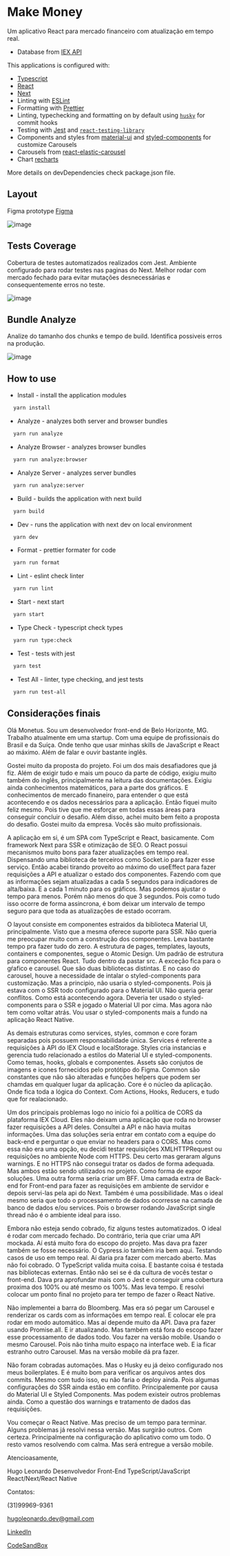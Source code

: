 # Make Money

Um aplicativo React para mercado financeiro com atualização em tempo real.

- Database from [IEX API](https://cloud.iexapis.com/)

This applications is configured with:

- [Typescript](https://www.typescriptlang.org/)
- [React](https://reactjs.org/)
- [Next](https://nextjs.org/)
- Linting with [ESLint](https://eslint.org/)
- Formatting with [Prettier](https://prettier.io/)
- Linting, typechecking and formatting on by default using [`husky`](https://github.com/typicode/husky) for commit hooks
- Testing with [Jest](https://jestjs.io/) and [`react-testing-library`](https://testing-library.com/docs/react-testing-library/intro)
- Components and styles from [material-ui](https://material-ui.com/) and [styled-components](https://styled-components.com/) for customize Carousels
- Carousels from [react-elastic-carousel](https://sag1v.github.io/react-elastic-carousel/)
- Chart [recharts](https://recharts.org/en-US/)

More details on devDependencies check package.json file.

## Layout

Figma prototype [Figma](https://www.figma.com/file/QnP6TS75p4unSQyoz8GIRx/Teste-Front-end-Monetus?node-id=21%3A23)

![image](/public/layout-image.png)

## Tests Coverage

Cobertura de testes automatizados realizados com Jest. Ambiente configurado para rodar testes nas paginas do Next.
Melhor rodar com mercado fechado para evitar mutações desnecessárias e consequentemente erros no teste.

![image](/public/tests-image.png)

## Bundle Analyze

Analize do tamanho dos chunks e tempo de build. Identifica possiveis erros na produção.

![image](/public/analyze-image.png)

## How to use

- Install - install the application modules

```bash
  yarn install
```

- Analyze - analyzes both server and browser bundles

```bash
  yarn run analyze
```

- Analyze Browser - analyzes browser bundles

```bash
  yarn run analyze:browser
```

- Analyze Server - analyzes server bundles

```bash
  yarn run analyze:server
```

- Build - builds the application with next build

```bash
  yarn build
```

- Dev - runs the application with next dev on local environment

```bash
  yarn dev
```

- Format - prettier formater for code

```bash
  yarn run format
```

- Lint - eslint check linter

```bash
  yarn run lint
```

- Start - next start

```bash
  yarn start
```

- Type Check - typescript check types

```bash
  yarn run type:check
```

- Test - tests with jest

```bash
  yarn test
```

- Test All - linter, type checking, and jest tests

```bash
  yarn run test-all
```

## Considerações finais

Olá Monetus. Sou um desenvolvedor front-end de Belo Horizonte, MG. Trabalho atualmente em uma startup.
Com uma equipe de profissionais do Brasil e da Suíça. Onde tenho que usar minhas skills de JavaScript e
React ao máximo. Além de falar e ouvir bastante inglês.

Gostei muito da proposta do projeto. Foi um dos mais desafiadores que já fiz. Além de exigir tudo e mais
um pouco da parte de código, exigiu muito também do inglês, principalmente na leitura das documentações.
Exigiu ainda conhecimentos matemáticos, para a parte dos gráficos. E conhecimentos de mercado finaneiro,
para entender o que está acontecendo e os dados necessários para a aplicação. Então fiquei muito feliz mesmo.
Pois tive que me esforçar em todas essas áreas para conseguir concluir o desafio. Além disso, achei muito bem
feito a proposta do desafio. Gostei muito da empresa. Vocês são muito profissionais.

A aplicação em si, é um SPA com TypeScript e React, basicamente. Com framework Next para SSR e otimização de SEO.
O React possui mecanismos muito bons para fazer atualizações em tempo real. Dispensando uma biblioteca de terceiros como Socket.io para fazer esse serviço. Então acabei tirando proveito ao máximo do useEffect para fazer requisições a API e atualizar o estado dos componentes. Fazendo com que as informações sejam atualizadas a cada 5 segundos para indicadores de alta/baixa. E a cada 1 minuto para os gráficos. Mas podemos ajustar o tempo para menos. Porém não menos do que 3 segundos. Pois como tudo isso ocorre de forma assincrona, é bom deixar um intervalo de tempo seguro para que toda as atualizações de estado ocorram.

O layout consiste em componentes estraidos da biblioteca Material UI, principalmente. Visto que a mesma oferece suporte
para SSR. Não queria me preocupar muito com a construção dos componentes. Leva bastante tempo pra fazer tudo do zero.
A estrutura de pages, templates, layouts, containers e componentes, segue o Atomic Design. Um padrão de estrutura para
componentes React. Tudo dentro da pastar src. A exceção fica para o gŕafico e carousel. Que são duas bibliotecas distintas. E no caso do carousel, houve a necessidade de intalar o styled-components para customização. Mas a principio, não usaria o styled-components. Pois já estava com o SSR todo configurado para o Material UI. Não queria gerar conflitos. Como está acontecendo agora. Deveria ter usado o styled-components para o SSR e jogado o Material UI por cima. Mas agora não tem como voltar atrás. Vou usar o styled-components mais a fundo na aplicação React Native.

As demais estruturas como services, styles, common e core foram separadas pois possuem responsabilidade única. Services
é referente a requisições à API do IEX Cloud e localStorage. Styles cria instancias e gerencia tudo relacionado a estilos
do Material UI e styled-components. Como temas, hooks, globals e componentes. Assets são conjutos de imagens e icones
fornecidos pelo protótipo do Figma. Common são constantes que não são alteradas e funções helpers que podem ser chamdas
em qualquer lugar da aplicação. Core é o núcleo da aplicação. Onde fica toda a lógica do Context. Com Actions, Hooks,
Reducers, e tudo que for realacionado.

Um dos principais problemas logo no inicio foi a política de CORS da plataforma IEX Cloud. Eles não deixam uma aplicação
que roda no browser fazer requisições a API deles. Consultei a API e não havia muitas informações. Uma das soluções seria
entrar em contato com a equipe do back-end e perguntar o que enviar no headers para o CORS. Mas como essa não era uma opção, eu decidi testar requisições XMLHTTPRequest ou requisições no ambiente Node com HTTPS. Deu certo mas geraram alguns warnings. E no HTTPS não consegui tratar os dados de forma adequada. Mas ambos estão sendo utilizados no projeto.
Como forma de expor soluções. Uma outra forma seria criar um BFF. Uma camada extra de Back-end for Front-end para fazer
as requisições em ambiente de servidor e depois servi-las pela api do Next. Também é uma possibilidade. Mas o ideal mesmo
seria que todo o processamento de dados ocorresse na camada de banco de dados e/ou services. Pois o browser rodando
JavaScript single thread não é o ambiente ideal para isso.

Embora não esteja sendo cobrado, fiz alguns testes automatizados. O ideal é rodar com mercado fechado. Do contrário,
teria que criar uma API mockada. Aí está muito fora do escopo do projeto. Mas dava pra fazer também se fosse necessário.
O Cypress.io também iria bem aqui. Testando casos de uso em tempo real. Aí daria pra fazer com mercado aberto. Mas não
foi cobrado. O TypeScript valida muita coisa. E bastante coisa é testada nas bibliotecas externas. Então não sei se é
da cultura de vocês testar o front-end. Dava pra aprofundar mais com o Jest e conseguir uma cobertura proxima dos 100%
ou até mesmo os 100%. Mas leva tempo. E resolvi colocar um ponto final no projeto para ter tempo de fazer o React Native.

Não implementei a barra do Bloomberg. Mas era só pegar um Carousel e renderizar os cards com as informações em
tempo real. E colocar ele pra rodar em modo automático. Mas aí depende muito da API. Dava pra fazer usando Promise.all.
E ir atualizando. Mas também está fora do escopo fazer esse processamento de dados todo. Vou fazer na versão mobile.
Usando o mesmo Carousel. Pois não tinha muito espaço na interface web. E ia ficar estranho outro Carousel. Mas na versão
mobile dá pra fazer.

Não foram cobradas automações. Mas o Husky eu já deixo configurado nos meus boilerplates. E é muito bom para verificar
os arquivos antes dos commits. Mesmo com tudo isso, eu não faria o deploy ainda. Pois algumas configurações do SSR
ainda estão em conflito. Principalemente por causa do Material UI e Styled Components. Mas podem existeir outros
problemas ainda. Como a questão dos warnings e tratamento de dados das requisições.

Vou começar o React Native. Mas preciso de um tempo para terminar. Alguns problemas já resolvi nessa versão. Mas surgirão
outros. Com certeza. Principalmente na configuração do aplicativo como um todo. O resto vamos resolvendo com calma. Mas
será entregue a versão mobile.

Atencioasamente,

Hugo Leonardo
Desenvolvedor Front-End
TypeScript/JavaScript
React/Next/React Native

Contatos:

(31)99969-9361

hugoleonardo.dev@gmail.com

[LinkedIn](https://www.linkedin.com/in/hugo-leonardo-matosinhos-de-souza/)

[CodeSandBox](https://codesandbox.io/u/hugoleonardo.dev)
